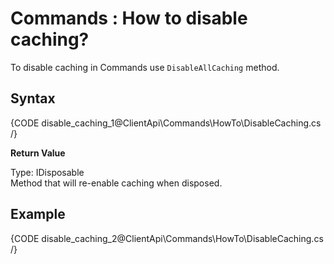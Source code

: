 # Commands : How to disable caching?

To disable caching in Commands use `DisableAllCaching` method.

## Syntax

{CODE disable_caching_1@ClientApi\Commands\HowTo\DisableCaching.cs /}

**Return Value**

Type: IDisposable   
Method that will re-enable caching when disposed.

## Example

{CODE disable_caching_2@ClientApi\Commands\HowTo\DisableCaching.cs /}